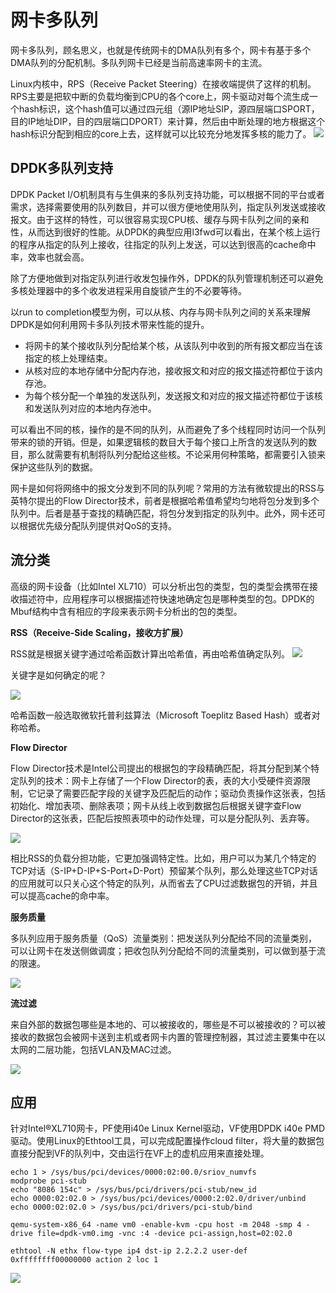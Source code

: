 # 网卡多队列

网卡多队列，顾名思义，也就是传统网卡的DMA队列有多个，网卡有基于多个DMA队列的分配机制。多队列网卡已经是当前高速率网卡的主流。

Linux内核中，RPS（Receive Packet Steering）在接收端提供了这样的机制。RPS主要是把软中断的负载均衡到CPU的各个core上，网卡驱动对每个流生成一个hash标识，这个hash值可以通过四元组（源IP地址SIP，源四层端口SPORT，目的IP地址DIP，目的四层端口DPORT）来计算，然后由中断处理的地方根据这个hash标识分配到相应的core上去，这样就可以比较充分地发挥多核的能力了。
![](/images/14780039495883.jpg)

## DPDK多队列支持

DPDK Packet I/O机制具有与生俱来的多队列支持功能，可以根据不同的平台或者需求，选择需要使用的队列数目，并可以很方便地使用队列，指定队列发送或接收报文。由于这样的特性，可以很容易实现CPU核、缓存与网卡队列之间的亲和性，从而达到很好的性能。从DPDK的典型应用l3fwd可以看出，在某个核上运行的程序从指定的队列上接收，往指定的队列上发送，可以达到很高的cache命中率，效率也就会高。

除了方便地做到对指定队列进行收发包操作外，DPDK的队列管理机制还可以避免多核处理器中的多个收发进程采用自旋锁产生的不必要等待。

以run to completion模型为例，可以从核、内存与网卡队列之间的关系来理解DPDK是如何利用网卡多队列技术带来性能的提升。

* 将网卡的某个接收队列分配给某个核，从该队列中收到的所有报文都应当在该指定的核上处理结束。
* 从核对应的本地存储中分配内存池，接收报文和对应的报文描述符都位于该内存池。
* 为每个核分配一个单独的发送队列，发送报文和对应的报文描述符都位于该核和发送队列对应的本地内存池中。

可以看出不同的核，操作的是不同的队列，从而避免了多个线程同时访问一个队列带来的锁的开销。但是，如果逻辑核的数目大于每个接口上所含的发送队列的数目，那么就需要有机制将队列分配给这些核。不论采用何种策略，都需要引入锁来保护这些队列的数据。

网卡是如何将网络中的报文分发到不同的队列呢？常用的方法有微软提出的RSS与英特尔提出的Flow Director技术，前者是根据哈希值希望均匀地将包分发到多个队列中。后者是基于查找的精确匹配，将包分发到指定的队列中。此外，网卡还可以根据优先级分配队列提供对QoS的支持。

## 流分类

高级的网卡设备（比如Intel XL710）可以分析出包的类型，包的类型会携带在接收描述符中，应用程序可以根据描述符快速地确定包是哪种类型的包。DPDK的Mbuf结构中含有相应的字段来表示网卡分析出的包的类型。

**RSS（Receive-Side Scaling，接收方扩展）**

RSS就是根据关键字通过哈希函数计算出哈希值，再由哈希值确定队列。
![](/images/14780732720424.jpg)


关键字是如何确定的呢？

![](/images/14780732210431.jpg)

哈希函数一般选取微软托普利兹算法（Microsoft Toeplitz Based Hash）或者对称哈希。

**Flow Director**

Flow Director技术是Intel公司提出的根据包的字段精确匹配，将其分配到某个特定队列的技术：网卡上存储了一个Flow Director的表，表的大小受硬件资源限制，它记录了需要匹配字段的关键字及匹配后的动作；驱动负责操作这张表，包括初始化、增加表项、删除表项；网卡从线上收到数据包后根据关键字查Flow Director的这张表，匹配后按照表项中的动作处理，可以是分配队列、丢弃等。

![](/images/14780733786074.jpg)

相比RSS的负载分担功能，它更加强调特定性。比如，用户可以为某几个特定的TCP对话（S-IP+D-IP+S-Port+D-Port）预留某个队列，那么处理这些TCP对话的应用就可以只关心这个特定的队列，从而省去了CPU过滤数据包的开销，并且可以提高cache的命中率。

**服务质量**

多队列应用于服务质量（QoS）流量类别：把发送队列分配给不同的流量类别，可以让网卡在发送侧做调度；把收包队列分配给不同的流量类别，可以做到基于流的限速。

![](/images/14780736264397.jpg)

**流过滤**

来自外部的数据包哪些是本地的、可以被接收的，哪些是不可以被接收的？可以被接收的数据包会被网卡送到主机或者网卡内置的管理控制器，其过滤主要集中在以太网的二层功能，包括VLAN及MAC过滤。

![](/images/14780737101930.jpg)

## 应用

针对Intel®XL710网卡，PF使用i40e Linux Kernel驱动，VF使用DPDK i40e PMD驱动。使用Linux的Ethtool工具，可以完成配置操作cloud filter，将大量的数据包直接分配到VF的队列中，交由运行在VF上的虚机应用来直接处理。

```
echo 1 > /sys/bus/pci/devices/0000:02:00.0/sriov_numvfs
modprobe pci-stub
echo "8086 154c" > /sys/bus/pci/drivers/pci-stub/new_id
echo 0000:02:02.0 > /sys/bus/pci/devices/0000:2:02.0/driver/unbind
echo 0000:02:02.0 > /sys/bus/pci/drivers/pci-stub/bind

qemu-system-x86_64 -name vm0 -enable-kvm -cpu host -m 2048 -smp 4 -drive file=dpdk-vm0.img -vnc :4 -device pci-assign,host=02:02.0

ethtool -N ethx flow-type ip4 dst-ip 2.2.2.2 user-def 0xffffffff00000000 action 2 loc 1
```

![](/images/14780741431182.jpg)


